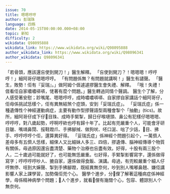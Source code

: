 ```yaml
---
issue: 70
title: 嗯嗯哼哼
author: 彭瑞珠
language: 四縣
date: 2014-05-15T00:00:00.000+08:00
topic: 新知
difficulty: 2
wikidata: Q98095888
wikidata_link: https://www.wikidata.org/wiki/Q98095888
author_wikidata_link: https://www.wikidata.org/wiki/Q98096341
author_wikidata: Q98096341
---
```

「若骨頭，應該還吂使到開刀！」醫生解釋。
「吂使到開刀？！嗯嗯嗯！哼哼哼！」細阿哥仔嗯嗯哼哼。
「有問題係無？有問題就講啊！」醫生有譴聲。
「醫生，敗勢！佢有『妥瑞』。」做阿姆个𠊎遽遽摎醫生會失禮、解釋。
「哦！失禮！𠊎看佢自家噥噥哢哢，恅著有麼个問題。」醫生轉過同情个聲調。
醫生个了解，分人感受著安慰；跈嘴尾、嗯嗯哼哼，成時噥噥哢哢、自家摎自家講話个細阿哥仔，佢毋係挑試恁樣个，佢有異無結煞个症頭，安到「妥瑞氏症」。
「妥瑞氏症」係一種遺傳性个神經運動病症，主要有動作型摎聲語型兩種會掣个「抽動」(tics)。故所，細阿哥仔成下仔𥍉目珠、成時手緊掣，歸日仔喉嗹頭、鼻公有犯樣仔嗯嗯嗯、哼哼哼，對八歲起勢，哼啊哼欸也哼有歸十年了。比起有兜嚴重个人，可能會牙研目皺、嘴竵鼻閕、挼鞋蹬爪、手拂腳掝、做狗吠、呸口涎、咄了少話，𥍉目、拂手、哼哼哼哼个佢，還算異好得。
「妥瑞氏症」係神經个問題引起个，一萬儕人差毋多有五儕人恁樣，細倈人又比細妹人多三、四倍，摎遺傳、腦神經傳導个物質有關係，毋過原因還吂盡清楚、藥物个治療也吂盡有效。好得，十股有兩三股个人，二十歲過可能就好了，也可能無恁嚴重。乜好得，手緊掣影響寫字，還係做得寫字；哼哼哼哼吵人、摝自家，還係做得食飯、演講。毋過，有兜較嚴重个細人仔哼無停、咭到大嫲聲、掣到手拂腳蹬，既經異無奈何，吵到別人嘴嘟鼻翹、嫌佢講影響人家上課學習，加勢傷佢兜个心。
醫學个進步，分𫣆俚了解著這種病症係神經學，毋係精神病學个問題；𫣆人个進步，就看𫣆俚有幾闊个心，包容、體諒別人个無奈何。